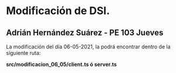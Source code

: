 # Modificación de DSI.
## Adrián Hernández Suárez - PE 103 Jueves

La modificación del día 06-05-2021, la podrá encontrar dentro de la siguiente ruta:

<b>src/modificacion_06_05/client.ts ó server.ts<b>
